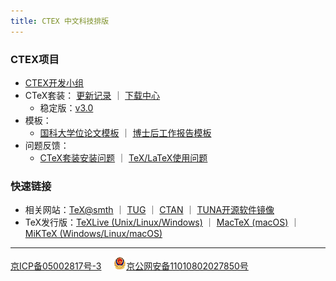 ```yaml
---
title: CTEX 中文科技排版
---
```

### CTEX项目
- [CTEX开发小组](https://github.com/CTeX-org)
- CTeX套装： [更新记录](./CTeX/release-notes.md) ｜ [下载中心](./CTeX/download.md)
    - 稳定版：[v3.0](./CTeX/download.md#stable)
- 模板： 
    - [国科大学位论文模板](https://github.com/mohuangrui/ucasthesis) ｜ [博士后工作报告模板](https://github.com/Aloft-Lab/CTEX-Templates/tree/master/PostDocRep)
- 问题反馈：
    - [CTeX套装安装问题](https://github.com/Aloft-Lab/CTeX-Installer/issues) ｜ [TeX/LaTeX使用问题](https://github.com/CTeX-org/forum/issues)

### 快速链接
- 相关网站：[TeX@smth](https://www.newsmth.net/bbsdoc.php?board=TeX) ｜ [TUG](https://tug.org) ｜ [CTAN](https://ctan.org) ｜ [TUNA开源软件镜像](https://mirrors.tuna.tsinghua.edu.cn)
- TeX发行版：[TeXLive (Unix/Linux/Windows)](https://tug.org/texlive/) ｜ [MacTeX (macOS)](https://tug.org/mactex/) ｜ [MiKTeX (Windows/Linux/macOS)](https://miktex.org)

---
[京ICP备05002817号-3](http://beian.miit.gov.cn) &nbsp;&nbsp;&nbsp; ![](/_images/police.png)[京公网安备11010802027850号](http://www.beian.gov.cn/portal/registerSystemInfo?recordcode=11010802027850)

